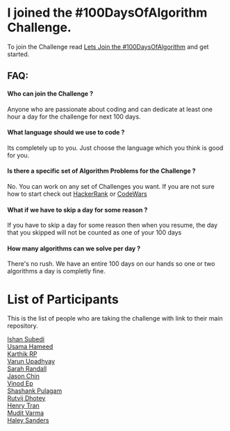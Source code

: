 # I joined the #100DaysOfAlgorithm Challenge.

To join the Challenge read [Lets Join the #100DaysOfAlgorithm](https://ishansubedi.herokuapp.com/blog/7) and get started.


## FAQ:

#### Who can join the Challenge ?
Anyone who are passionate about coding and can dedicate at least one hour a day for the challenge for next 100 days.

#### What language should we use to code ?
Its completely up to you. Just choose the language which you think is good for you.

#### Is there a specific set of Algorithm Problems for the Challenge ?
No. You can work on any set of Challenges you want. If you are not sure how to start check out [HackerRank](https://www.hackerrank.com/domains/algorithms/warmup) or [CodeWars]( https://www.codewars.com)

#### What if we have to skip a day for some reason ?
If you have to skip a day for some reason then when you resume, the day that you skipped will not be counted as one of your 100 days

#### How many algorithms can we solve per day ? 
There's no rush. We have an entire 100 days on our hands so one or two algorithms a day is completly fine.

# List of Participants 

This is the list of people who are taking the challenge with link to their main repository.

[Ishan Subedi](https://github.com/ikushum/100-days-of-Algorithm-Challenge)  
[Usama Hameed](https://github.com/UsamaHameed/100-days-of-Algorithm-Challenge)  
[Karthik RP](https://github.com/karthik-rp/100-days-of-Algorithm-Challenge)  
[Varun Upadhyay](https://github.com/varunu28/100-days-of-Algorithm-Challenge)  
[Sarah Randall](https://github.com/Mixolydia97/100days)  
[Jason Chin](https://github.com/jrchindev/100-days-of-Algorithm-Challenge)  
[Vinod Ep](https://github.com/viep/I-Joined-the-100DaysOfAlgorithm-Challenge)  
[Shashank Pulagam](https://github.com/shapu/I-Joined-the-100DaysOfAlgorithm-Challenge)  
[Rutvij Dhotey](https://github.com/rutvijdhotey/100-days-of-Algorithm-Challenge)  
[Henry Tran](https://github.com/hnrytrn/100-days-of-algorithms-challenge)  
[Mudit Varma](https://github.com/tobeey/-100DaysOfAlgorithm)  
[Haley Sanders](https://github.com/HFSanders/100-Days-of-Algorithm-Challenge)  
